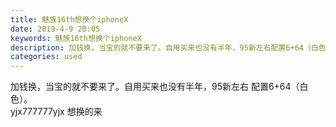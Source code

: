 ```yaml
---
title: 魅族16th想换个iphoneX
date: 2019-4-9 20:05
keywords: 魅族16th想换个iphoneX
description: 加钱换，当宝的就不要来了。自用买来也没有半年，95新左右配置6+64（白色）。yjx777777yjx想换的来
categories: used
---
```

<td class="t_f" id="postmessage_3443225">

加钱换，当宝的就不要来了。自用买来也没有半年，95新左右 配置6+64（白色）。<br/>
yjx777777yjx 想换的来</td>
